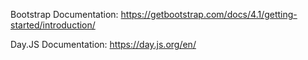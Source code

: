 Bootstrap Documentation:
https://getbootstrap.com/docs/4.1/getting-started/introduction/

Day.JS Documentation:
https://day.js.org/en/